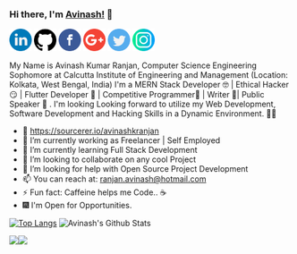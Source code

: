 ### Hi there, I'm [Avinash!](https://avinashkranjan.github.io) 👋

<a href="https://www.linkedin.com/in/avinashkranjan"><img src="https://github.com/avinashkranjan/avinashkranjan/blob/master/logos/linkedin.png" width="40" /></a>
<a href="https://github.com/avinashkranjan"><img src="https://github.com/avinashkranjan/avinashkranjan/blob/master/logos/github-logo.png" width="40" /></a>
<a href="https://www.facebook.com/avinashranjan.1020/"><img src="https://github.com/avinashkranjan/avinashkranjan/blob/master/logos/facebook.png" width="40" /></a>
<a href="mailto:ranjan.avinash@hotmail.com"><img src="https://github.com/avinashkranjan/avinashkranjan/blob/master/logos/google-plus.png" width="40" /></a>
<a href="https://twitter.com/iavinashranjan"><img src="https://github.com/avinashkranjan/avinashkranjan/blob/master/logos/twitter.png" width="40" /></a>
<a href="https://www.instagram.com/avinashkranjan7"><img src="https://github.com/avinashkranjan/avinashkranjan/blob/master/logos/instagram.png" width="40" /></a>

My Name is Avinash Kumar Ranjan, Computer Science Engineering Sophomore at Calcutta Institute of Engineering and Management (Location: Kolkata, West Bengal, India) 
I'm a MERN Stack Developer 🤓 | Ethical Hacker 😏 | Flutter Developer 🧐  | Competitive Programmer🤠  | Writer 🤭| Public Speaker 🥳 . 
I'm looking Looking forward to utilize my Web Development, Software Development and Hacking Skills in a Dynamic Environment. 🧑🏻

- 🎪 https://sourcerer.io/avinashkranjan
- 🔭 I’m currently working as Freelancer | Self Employed
- 🌱 I’m currently learning Full Stack Development
- 👯 I’m looking to collaborate on any cool Project
- 🤔 I’m looking for help with Open Source Project Development
- 📫 You can reach at: ranjan.avinash@hotmail.com
- ⚡ Fun fact: Caffeine helps me Code.. ☕
- 🎆 I'm Open for Opportunities.


[![Top Langs](https://github-readme-stats.vercel.app/api/top-langs/?username=avinashkranjan&hide_langs_below=1)](https://github.com/avinashkranjan)
![Avinash's Github Stats](https://github-readme-stats.vercel.app/api?username=avinashkranjan&show_icons=true)


<a href="https://github.com/avinashkranjan/MalwareUsingC">
  <img align="left" src="https://github-readme-stats.vercel.app/api/pin/?username=avinashkranjan&repo=MalwareUsingC" />
</a>
<a href="https://github.com/avinashkranjan/PythonProjects">
  <img align="left" src="https://github-readme-stats.vercel.app/api/pin/?username=avinashkranjan&repo=PythonProjects" />
</a>
